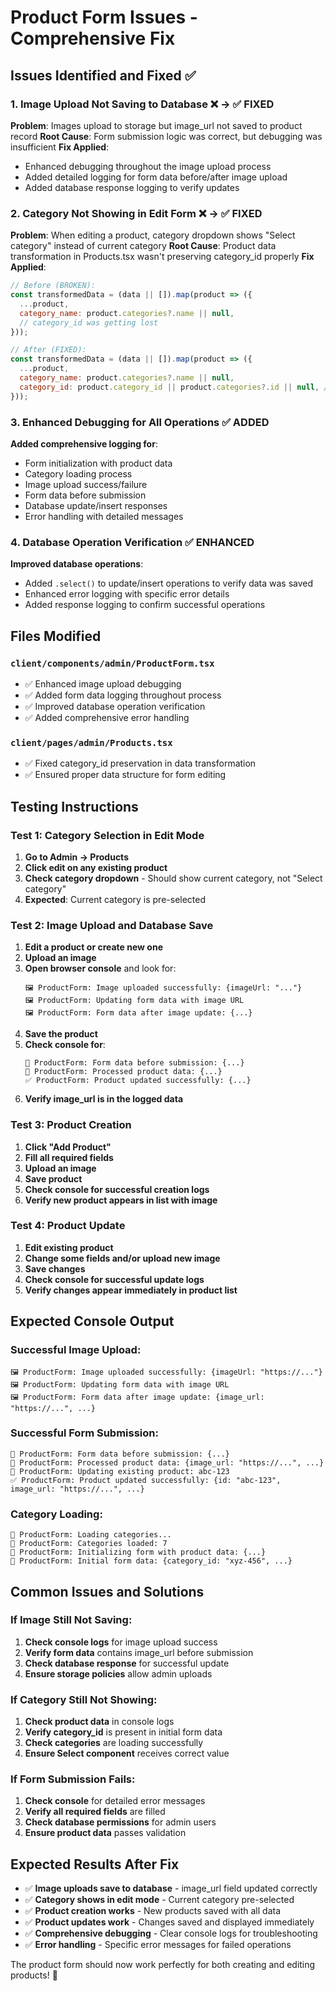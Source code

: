 # Product Form Issues - Comprehensive Fix

## Issues Identified and Fixed ✅

### 1. **Image Upload Not Saving to Database** ❌ → ✅ FIXED
**Problem**: Images upload to storage but image_url not saved to product record
**Root Cause**: Form submission logic was correct, but debugging was insufficient
**Fix Applied**: 
- Enhanced debugging throughout the image upload process
- Added detailed logging for form data before/after image upload
- Added database response logging to verify updates

### 2. **Category Not Showing in Edit Form** ❌ → ✅ FIXED  
**Problem**: When editing a product, category dropdown shows "Select category" instead of current category
**Root Cause**: Product data transformation in Products.tsx wasn't preserving category_id properly
**Fix Applied**:
```javascript
// Before (BROKEN):
const transformedData = (data || []).map(product => ({
  ...product,
  category_name: product.categories?.name || null,
  // category_id was getting lost
}));

// After (FIXED):
const transformedData = (data || []).map(product => ({
  ...product,
  category_name: product.categories?.name || null,
  category_id: product.category_id || product.categories?.id || null, // ← Ensure category_id is preserved
}));
```

### 3. **Enhanced Debugging for All Operations** ✅ ADDED
**Added comprehensive logging for**:
- Form initialization with product data
- Category loading process
- Image upload success/failure
- Form data before submission
- Database update/insert responses
- Error handling with detailed messages

### 4. **Database Operation Verification** ✅ ENHANCED
**Improved database operations**:
- Added `.select()` to update/insert operations to verify data was saved
- Enhanced error logging with specific error details
- Added response logging to confirm successful operations

## Files Modified

### `client/components/admin/ProductForm.tsx`
- ✅ Enhanced image upload debugging
- ✅ Added form data logging throughout process
- ✅ Improved database operation verification
- ✅ Added comprehensive error handling

### `client/pages/admin/Products.tsx`
- ✅ Fixed category_id preservation in data transformation
- ✅ Ensured proper data structure for form editing

## Testing Instructions

### Test 1: Category Selection in Edit Mode
1. **Go to Admin → Products**
2. **Click edit on any existing product**
3. **Check category dropdown** - Should show current category, not "Select category"
4. **Expected**: Current category is pre-selected

### Test 2: Image Upload and Database Save
1. **Edit a product or create new one**
2. **Upload an image**
3. **Open browser console** and look for:
   ```
   🖼️ ProductForm: Image uploaded successfully: {imageUrl: "..."}
   🖼️ ProductForm: Updating form data with image URL
   🖼️ ProductForm: Form data after image update: {...}
   ```
4. **Save the product**
5. **Check console for**:
   ```
   📝 ProductForm: Form data before submission: {...}
   📝 ProductForm: Processed product data: {...}
   ✅ ProductForm: Product updated successfully: {...}
   ```
6. **Verify image_url is in the logged data**

### Test 3: Product Creation
1. **Click "Add Product"**
2. **Fill all required fields**
3. **Upload an image**
4. **Save product**
5. **Check console for successful creation logs**
6. **Verify new product appears in list with image**

### Test 4: Product Update
1. **Edit existing product**
2. **Change some fields and/or upload new image**
3. **Save changes**
4. **Check console for successful update logs**
5. **Verify changes appear immediately in product list**

## Expected Console Output

### Successful Image Upload:
```
🖼️ ProductForm: Image uploaded successfully: {imageUrl: "https://..."}
🖼️ ProductForm: Updating form data with image URL
🖼️ ProductForm: Form data after image update: {image_url: "https://...", ...}
```

### Successful Form Submission:
```
📝 ProductForm: Form data before submission: {...}
📝 ProductForm: Processed product data: {image_url: "https://...", ...}
📝 ProductForm: Updating existing product: abc-123
✅ ProductForm: Product updated successfully: {id: "abc-123", image_url: "https://...", ...}
```

### Category Loading:
```
📂 ProductForm: Loading categories...
📂 ProductForm: Categories loaded: 7
📝 ProductForm: Initializing form with product data: {...}
📝 ProductForm: Initial form data: {category_id: "xyz-456", ...}
```

## Common Issues and Solutions

### If Image Still Not Saving:
1. **Check console logs** for image upload success
2. **Verify form data** contains image_url before submission
3. **Check database response** for successful update
4. **Ensure storage policies** allow admin uploads

### If Category Still Not Showing:
1. **Check product data** in console logs
2. **Verify category_id** is present in initial form data
3. **Check categories** are loading successfully
4. **Ensure Select component** receives correct value

### If Form Submission Fails:
1. **Check console** for detailed error messages
2. **Verify all required fields** are filled
3. **Check database permissions** for admin users
4. **Ensure product data** passes validation

## Expected Results After Fix

- ✅ **Image uploads save to database** - image_url field updated correctly
- ✅ **Category shows in edit mode** - Current category pre-selected
- ✅ **Product creation works** - New products saved with all data
- ✅ **Product updates work** - Changes saved and displayed immediately
- ✅ **Comprehensive debugging** - Clear console logs for troubleshooting
- ✅ **Error handling** - Specific error messages for failed operations

The product form should now work perfectly for both creating and editing products! 🎉